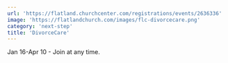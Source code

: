 ```yaml
---
url: 'https://flatland.churchcenter.com/registrations/events/2636336'
image: 'https://flatlandchurch.com/images/flc-divorcecare.png'
category: 'next-step'
title: 'DivorceCare'
---
```


Jan 16-Apr 10 - Join at any time.
